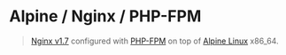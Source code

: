 # Alpine / Nginx / PHP-FPM

> [Nginx v1.7](https://nginx.org/en/) configured with [PHP-FPM](https://www.php.net/manual/en/install.fpm.php) on top of [Alpine Linux]() x86_64.
